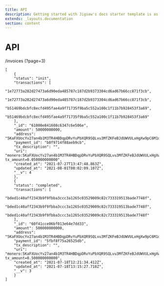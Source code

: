 ```yaml
---
title: API
description: Getting started with Jigsaw's docs starter template is as easy as 1, 2, 3.
extends: _layouts.documentation
section: content
---
```


# API

/invoices (?page=3)

    [
        {
        "status": "init",
        "transactions": [
            "1e72773a282d27473a6d90eda485787c187d2b9373304cd6ad67b66cc871f3cb",
            "1e72773a282d27473a6d90eda485787c187d2b9373304cd6ad67b66cc871f3cb",
            "b51469bdcbfc8ecfd495fae4a9f71735f9ba5c552a100c1f11b7b928453f3a69",
            "b51469bdcbfc8ecfd495fae4a9f71735f9ba5c552a100c1f11b7b928453f3a69"
        ],
        "_id": "61000e841608c6347c6e506e",
        "amount": 50000000000,
        "address": "5KaFXUocYv27an4b1M3TR4HBDqpDRvYuPbXQR9SQLvu3MfZKFeBJdUWVULxHgXw9pC6M1dga8zbKjXpGwCsPpg4n2TKMu7icMmiPz9fJnc",
        "payment_id": "b0f9714f88aeb9cb",
        "tx_description": "",
        "uri": "monero:5KaFXUocYv27an4b1M3TR4HBDqpDRvYuPbXQR9SQLvu3MfZKFeBJdUWVULxHgXw9pC6M1dga8zbKjXpGwCsPpg4n2TKMu7icMmiPz9fJnc?tx_amount=0.050000000000",
        "created_at": "2021-07-27T13:47:48.863Z",
        "updated_at": "2021-08-01T08:02:09.107Z",
        "__v": 4
        },
        {
        "status": "completed",
        "transactions": [
            "bded1c40aff2343b9f9fbba3ccc3a1265c03529009c82c733319513bade7748f",
            "bded1c40aff2343b9f9fbba3ccc3a1265c03529009c82c733319513bade7748f",
            "bded1c40aff2343b9f9fbba3ccc3a1265c03529009c82c733319513bade7748f"
        ],
        "_id": "60f41cce06bf013e64e7dd33",
        "amount": 500000000000,
        "address": "5KaFXUocYv27an4b1M3TR4HBDqpDRvYuPbXQR9SQLvu3MfZKFeBJdUWVULxHgXw9pC6M1dga8zbKjXpGwCsPpg4n2QEq9r4dfdvRnAJjRU",
        "payment_id": "5fbf8f75a26525db",
        "tx_description": "",
        "uri": "monero:5KaFXUocYv27an4b1M3TR4HBDqpDRvYuPbXQR9SQLvu3MfZKFeBJdUWVULxHgXw9pC6M1dga8zbKjXpGwCsPpg4n2QEq9r4dfdvRnAJjRU?tx_amount=0.500000000000",
        "created_at": "2021-07-18T12:21:34.412Z",
        "updated_at": "2021-07-18T13:15:27.718Z",
        "__v": 3
        }
    ]

